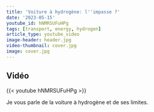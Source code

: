 ```yaml
---
title: 'Voiture à hydrogène: l''impasse ?'
date: '2023-05-15'
youtube_id: hNMRSUFuHPg
tags: [transport, energy, hydrogen]
article_type: youtube_video
image-header: header.jpg
video-thumbnail: cover.jpg
image: cover.jpg
---
```


## Vidéo

{{< youtube hNMRSUFuHPg >}}

Je vous parle de la voiture à hydrogène et de ses limites.